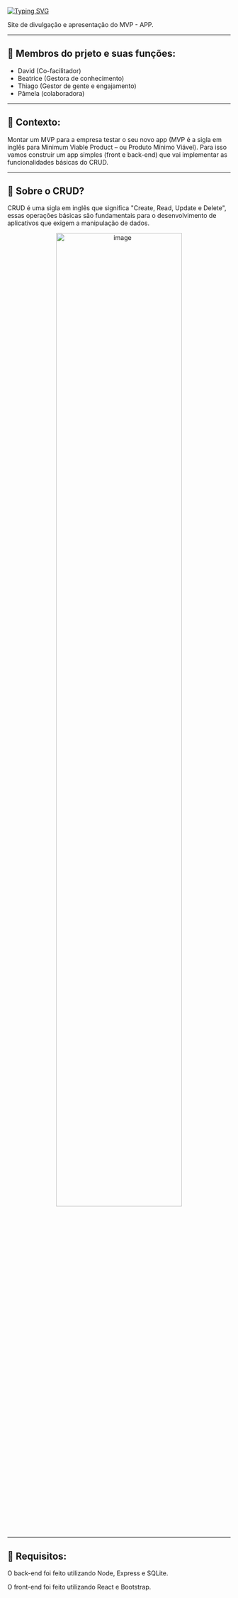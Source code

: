 [![Typing SVG](https://readme-typing-svg.demolab.com?font=Righteous&pause=1000&color=F7319E&width=1000&lines=PROJETO+FINAL+SQUAD++-++SITE+MEU+APP+)](https://git.io/typing-svg)

Site de divulgação e apresentação do MVP - APP.

<hr>

## 📌 Membros do prjeto e suas funções:
<ul> 
  <li> David (Co-facilitador)</li> 
  <li> Beatrice (Gestora de conhecimento)</li>
  <li> Thiago (Gestor de gente e engajamento)</li> 
  <li> Pâmela (colaboradora)</li>
</ul>

<hr>

## 📌 Contexto:
Montar um MVP para a empresa testar o seu novo app (MVP é a
sigla em inglês para Minimum Viable Product – ou Produto Mínimo Viável).
Para isso vamos construir um app simples (front e back-end) que vai implementar as funcionalidades básicas do CRUD.

<hr>

## 📌 Sobre o CRUD?
CRUD é uma sigla em inglês que significa "Create, Read, Update e Delete", essas operações básicas são fundamentais
para o desenvolvimento de aplicativos que exigem a manipulação de dados.

<p align="center">
    <img src="https://miro.medium.com/max/945/1*hT0650uAynINJMeIftDj-g.png" alt="image" width="75%">
</p>

<hr>

## 📌 Requisitos:
<p>O back-end foi feito utilizando Node, Express e SQLite.</p>
<p>O front-end foi feito utilizando React e Bootstrap.</p>
